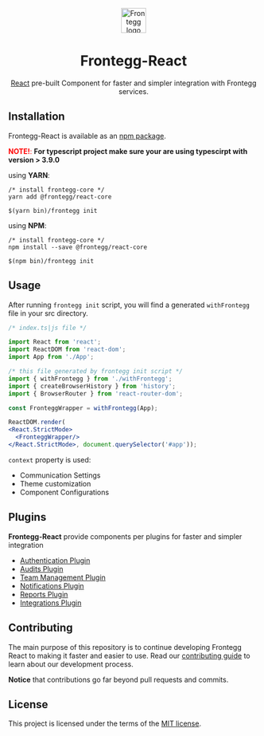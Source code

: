 
<p align="center">  
  <a href="https://www.frontegg.com/" rel="noopener" target="_blank">  
    <img style="margin-top:40px" height="50" src="https://frontegg.com/wp-content/uploads/2020/04/logo_frrontegg.svg" alt="Frontegg logo">  
  </a>  
</p>  
<h1 align="center">Frontegg-React</h1>  
<div align="center">  
  
[React](https://reactjs.org/) pre-built Component for faster and simpler integration with Frontegg services.  
</div>  

## Installation  
Frontegg-React is available as an [npm package](https://www.npmjs.com/package/@frontegg/react-core).  

<font color='red'>**NOTE!**:</font> **For typescript project make sure your are using typescirpt with version > 3.9.0**

using **YARN**:
```
/* install frontegg-core */  
yarn add @frontegg/react-core

$(yarn bin)/frontegg init
```
using **NPM**:
```
/* install frontegg-core */  
npm install --save @frontegg/react-core

$(npm bin)/frontegg init
```

## Usage  

After running `frontegg init` script, you will find a generated `withFrontegg` file 
in your src directory. 
  

```jsx
/* index.ts|js file */

import React from 'react';
import ReactDOM from 'react-dom';  
import App from './App';

/* this file generated by frontegg init script */
import { withFrontegg } from './withFrontegg';   
import { createBrowserHistory } from 'history';  
import { BrowserRouter } from 'react-router-dom';

const FronteggWrapper = withFrontegg(App);

ReactDOM.render(
<React.StrictMode>
  <FronteggWrapper/>
</React.StrictMode>, document.querySelector('#app'));  
```
``context`` property is used:

- Communication Settings
- Theme customization
- Component Configurations


## Plugins
**Frontegg-React** provide components per plugins for faster and simpler integration

- [Authentication Plugin](packages/auth)
- [Audits Plugin](packages/audits)
- [Team Management Plugin](packages/teams)
- [Notifications Plugin](packages/notifications)
- [Reports Plugin](packages/reports)
- [Integrations Plugin](packages/integrations)


## Contributing

The main purpose of this repository is to continue developing Frontegg React to making it faster and easier to use.
Read our [contributing guide](/CONTRIBUTING.md) to learn about our development process.

**Notice** that contributions go far beyond pull requests and commits.

## License

This project is licensed under the terms of the [MIT license](/LICENSE).
